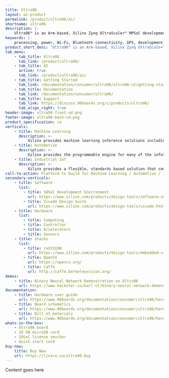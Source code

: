 ```yaml
---
title: Ultra96
layout: ai-product
permalink: /product/ultra96/ai/
shortname: ultra96
description: |-
    Ultra96™ is an Arm-based, Xilinx Zynq UltraScale+™ MPSoC development board based on the Linaro 96Boards Consumer Edition specification. This board boots from the provided Delkin 16 GB microSD card, pre-loaded with Linux.
keywords: |-
    processing, power, Wi-Fi, Bluetooth connectivity, GPS, development, board, mid-tier, xilinx, fpga, processor, low cost, Product, Development, Platform
product_short_desc: "Ultra96™ is an Arm-based, Xilinx Zynq UltraScale+™ MPSoC development board"
tab_menu:
    - tab_title: Ultra96
      tab_link: /product/ultra96/
    - tab_title: AI
      active: true
      tab_link: /product/ultra96/ai/
    - tab_title: Getting Started
      tab_link: /documentation/consumer/ultra96/ultra96-v2/getting-started/
    - tab_title: Documentation
      tab_link: /documentation/consumer/ultra96/
    - tab_title: Support
      tab_link: https://discuss.96boards.org/c/products/ultra96/
      tab_align_right: true
header-image: ultra96-front-sd.png
footer-image: ultra96-back-sd.png
product_specification: ce
verticals:
    - title: Machine Learning
      description: >-
          Xilinx provides machine learning inference solutions including the development stacks and hardware platforms for deploying advanced and efficient neural networks, algorithms and applications.
    - title: Automotive
      description: >-
          Xilinx provides the programmable engine for many of the infotainment, driver assistance, and driver information systems of today, and the next-generation systems of tomorrow.
    - title: Industrial IoT
      description: >-
          Xilinx provides a flexible, standards based solution that combines software programmability, real-time processing, hardware optimization and any-to-any connectivity with the security and safety needed for Industrial IoT systems
call-to-action: Platform to build for Machine Learning / Automotive / Industrial IoT
secondary-verticals:
    - title: Software
      list:
        - title: SDSoC Development Environment
          url: https://www.xilinx.com/products/design-tools/software-zone/sdsoc.html
        - title: Vivado Design Suite
          url: https://www.xilinx.com/products/design-tools/vivado.html
    - title: Hardware
      list:
        - title: Computing
        - title: Controller
        - title: Accelerators
        - title: Sensors
    - title: Stacks
      list:
        - title: reVISION
          url: https://www.xilinx.com/products/design-tools/embedded-vision-zone.html
        - title: OpenCV
          url: https://opencv.org/
        - title: Caffe
          url: http://caffe.berkeleyvision.org/
demos:
    - title: Binary Neural Network Demonstration on Ultra96
      url: https://www.hackster.io/karl-nl/binary-neural-network-demonstration-on-ultra96-6b48e0
documentation:
    - title: Hardware user guide
      url: https://www.96boards.org/documentation/consumer/ultra96/hardware-docs/hw-user-manual.md.html
    - title: Board schematics
      url: https://www.96boards.org/documentation/consumer/ultra96/hardware-docs/files/ultra96-schematics.pdf
    - title: Bill of materials
      url: https://www.96boards.org/documentation/consumer/ultra96/hardware-docs/files/ultra96-bom.pdf
whats-in-the-box:
    - Ultra96 board
    - 16 GB microSD card
    - SDSoC license voucher
    - Quick start card
buy-now: 
    title: Buy Now
    url: https://linaro.co/ultra96-buy
---
```

Content goes here